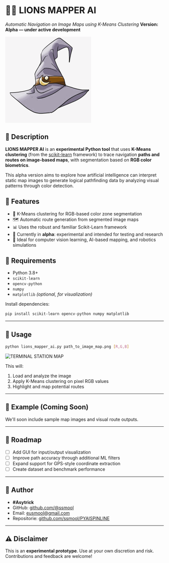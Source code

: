 # 🧙‍♂️ **LIONS MAPPER AI**

*Automatic Navigation on Image Maps using K-Means Clustering*
**Version: Alpha — under active development**

![Python Database X-AI ORM](./assets/lions_mappers.png)

## 📌 Description

**LIONS MAPPER AI** is an **experimental Python tool** that uses **K-Means clustering** (from the [scikit-learn](https://scikit-learn.org/) framework) to trace navigation **paths and routes on image-based maps**, with segmentation based on **RGB color biometrics**.

This alpha version aims to explore how artificial intelligence can interpret static map images to generate logical pathfinding data by analyzing visual patterns through color detection.


## 🚀 Features

* 🧠 K-Means clustering for RGB-based color zone segmentation
* 🗺️ Automatic route generation from segmented image maps
* 📊 Uses the robust and familiar Scikit-Learn framework
* 🔬 Currently in **alpha**: experimental and intended for testing and research
* 🧪 Ideal for computer vision learning, AI-based mapping, and robotics simulations


## 🔧 Requirements

* Python 3.8+
* `scikit-learn`
* `opencv-python`
* `numpy`
* `matplotlib` *(optional, for visualization)*

Install dependencies:

```bash
pip install scikit-learn opencv-python numpy matplotlib
```

---

## 📂 Usage

```bash
python lions_mapper_ai.py path_to_image_map.png [R,G,B]
```

![TERMINAL STATION MAP](./assets/sample_maps.jpg)

This will:

1. Load and analyze the image
2. Apply K-Means clustering on pixel RGB values
3. Highlight and map potential routes

---

## 📸 Example (Coming Soon)

We'll soon include sample map images and visual route outputs.

---

## 📍 Roadmap

* [ ] Add GUI for input/output visualization
* [ ] Improve path accuracy through additional ML filters
* [ ] Expand support for GPS-style coordinate extraction
* [ ] Create dataset and benchmark performance

---

## 👤 Author

* **#Asytrick**
* GitHub: [github.com/@ssmool](https://github.com/ssmool)
* Email: [eusmool@gmail.com](mailto:eusmool@gmail.com)
* Repositorie: [github.com/ssmool/PYAISPINLINE](github.com/ssmool/PYAISPINLINE)
---

## ⚠️ Disclaimer

This is an **experimental prototype**. Use at your own discretion and risk. Contributions and feedback are welcome!
